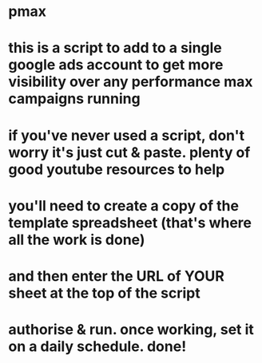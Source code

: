 # pmax
#
# this is a script to add to a single google ads account to get more visibility over any performance max campaigns running
# 
# if you've never used a script, don't worry it's just cut & paste. plenty of good youtube resources to help
#
# you'll need to create a copy of the template spreadsheet (that's where all the work is done)
# and then enter the URL of YOUR sheet at the top of the script
# authorise & run. once working, set it on a daily schedule. done!
